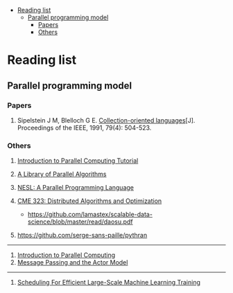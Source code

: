 <!-- TOC depthFrom:1 depthTo:6 withLinks:1 updateOnSave:1 orderedList:0 -->

- [Reading list](#reading-list)
  - [Parallel programming model](#parallel-programming-model)
    - [Papers](#papers)
    - [Others](#others)

<!-- /TOC -->

# Reading list

## Parallel programming model

### Papers

1. Sipelstein J M, Blelloch G E. [Collection-oriented languages](http://citeseerx.ist.psu.edu/viewdoc/download?doi=10.1.1.56.836&rep=rep1&type=pdf)[J]. Proceedings of the IEEE, 1991, 79(4): 504-523.

### Others

1. [Introduction to Parallel Computing Tutorial](https://hpc.llnl.gov/training/tutorials/introduction-parallel-computing-tutorial)
1. [A Library of Parallel Algorithms](https://www.cs.cmu.edu/~scandal/nesl/algorithms.html)
1. [NESL: A Parallel Programming Language](https://www.cs.cmu.edu/~scandal/nesl.html)
1. [CME 323: Distributed Algorithms and Optimization](https://stanford.edu/~rezab/dao/)
    - https://github.com/lamastex/scalable-data-science/blob/master/read/daosu.pdf

1. https://github.com/serge-sans-paille/pythran

---

1. [Introduction to Parallel Computing](https://computing.llnl.gov/tutorials/parallel_comp/)
1. [Message Passing and the Actor Model](http://dist-prog-book.com/chapter/3/message-passing.html)

---

1. [Scheduling For Efficient Large-Scale Machine Learning Training](https://www.youtube.com/watch?v=_rAkFBE-ItE)
